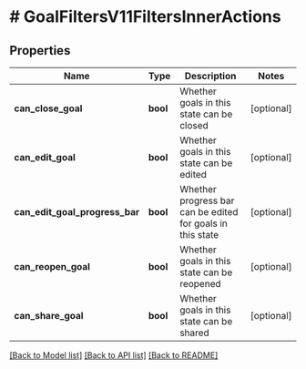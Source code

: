 # # GoalFiltersV11FiltersInnerActions

## Properties

Name | Type | Description | Notes
------------ | ------------- | ------------- | -------------
**can_close_goal** | **bool** | Whether goals in this state can be closed | [optional]
**can_edit_goal** | **bool** | Whether goals in this state can be edited | [optional]
**can_edit_goal_progress_bar** | **bool** | Whether progress bar can be edited for goals in this state | [optional]
**can_reopen_goal** | **bool** | Whether goals in this state can be reopened | [optional]
**can_share_goal** | **bool** | Whether goals in this state can be shared | [optional]

[[Back to Model list]](../../README.md#models) [[Back to API list]](../../README.md#endpoints) [[Back to README]](../../README.md)
